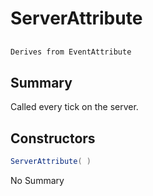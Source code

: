 # ServerAttribute

## 
```c#
Derives from EventAttribute
```

## Summary

Called every tick on the server.
## Constructors

```c#
ServerAttribute( ) 
```
No Summary
